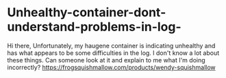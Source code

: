 # Unhealthy-container-dont-understand-problems-in-log-
Hi there, Unfortunately, my haugene container is indicating unhealthy and has what appears to be some difficulties in the log. I don't know a lot about these things. Can someone look at it and explain to me what I'm doing incorrectly? 
https://frogsquishmallow.com/products/wendy-squishmallow
